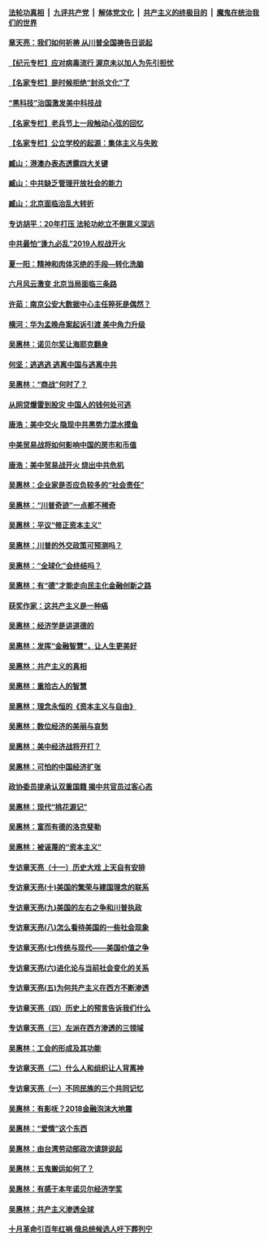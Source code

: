 

####  [法轮功真相](../../../../basic/blob/master/README.md?t=06231802) &nbsp;|&nbsp; [九评共产党](../../../../9ping.md/blob/master/README.md?t=06231802) &nbsp;|&nbsp; [解体党文化](../../../../jtdwh.md/blob/master/README.md?t=06231802)  &nbsp;|&nbsp; [共产主义的终极目的](../../../../gczydzjmd.md/blob/master/README.md?t=06231802) &nbsp;|&nbsp; [魔鬼在统治我们的世界](../../../../mgztzwmdsj.md/blob/master/README.md?t=06231802) 

#### [章天亮：我们如何祈祷 从川普全国祷告日说起](../pages/nsc423/n11944627.md?t=06231802) 

#### [【纪元专栏】应对病毒流行 渥京未以加人为先引担忧](../pages/nsc423/n11875714.md?t=06231802) 

#### [【名家专栏】是时候拒绝“封杀文化”了](../pages/nsc423/n11814093.md?t=06231802) 

#### [“黑科技”治国激发美中科技战](../pages/nsc423/n11638056.md?t=06231802) 

#### [【名家专栏】老兵节上一段触动心弦的回忆](../pages/nsc423/n11646016.md?t=06231802) 

#### [【名家专栏】公立学校的起源：集体主义与失败](../pages/nsc423/n11601833.md?t=06231802) 

#### [臧山：港澳办表态透露四大关键](../pages/nsc423/n11421628.md?t=06231802) 

#### [臧山：中共缺乏管理开放社会的能力](../pages/nsc423/n11407457.md?t=06231802) 

#### [臧山：北京面临治乱大转折](../pages/nsc423/n11406895.md?t=06231802) 

#### [专访胡平：20年打压 法轮功屹立不倒意义深远](../pages/nsc423/n11398800.md?t=06231802) 

#### [中共最怕“逢九必乱”2019人权战开火](../pages/nsc423/n11385248.md?t=06231802) 

#### [夏一阳：精神和肉体灭绝的手段—转化洗脑](../pages/nsc423/n11368250.md?t=06231802) 

#### [六月风云激变 北京当局面临三条路](../pages/nsc423/n11313668.md?t=06231802) 

#### [许茹：南京公安大数据中心主任猝死是偶然？](../pages/nsc423/n11064744.md?t=06231802) 

#### [横河：华为孟晚舟案起诉引渡 美中角力升级](../pages/nsc423/n11027230.md?t=06231802) 

#### [吴惠林：诺贝尔奖让海耶克翻身](../pages/nsc423/n10890049.md?t=06231802) 

#### [何坚：逃逃逃 逃离中国与逃离中共](../pages/nsc423/n10592891.md?t=06231802) 

#### [吴惠林：“商战”何时了？](../pages/nsc423/n10573558.md?t=06231802) 

#### [从网贷爆雷到股灾 中国人的钱何处可逃](../pages/nsc423/n10572800.md?t=06231802) 

#### [唐浩：美中交火 隐现中共黑势力混水摸鱼](../pages/nsc423/n10544040.md?t=06231802) 

#### [中美贸易战将如何影响中国的房市和币值](../pages/nsc423/n10543697.md?t=06231802) 

#### [唐浩：美中贸易战开火 烧出中共危机](../pages/nsc423/n10540126.md?t=06231802) 

#### [吴惠林：企业家是否应负较多的“社会责任”](../pages/nsc423/n10535022.md?t=06231802) 

#### [吴惠林：“川普奇迹”一点都不稀奇](../pages/nsc423/n10512808.md?t=06231802) 

#### [吴惠林：平议“修正资本主义”](../pages/nsc423/n10495724.md?t=06231802) 

#### [吴惠林：川普的外交政策可预测吗？](../pages/nsc423/n10462387.md?t=06231802) 

#### [吴惠林：“全球化”会终结吗？](../pages/nsc423/n10452838.md?t=06231802) 

#### [吴惠林：有“德”才能走向民主化金融创新之路](../pages/nsc423/n10432292.md?t=06231802) 

#### [获奖作家：这共产主义是一种癌](../pages/nsc423/n10431541.md?t=06231802) 

#### [吴惠林：经济学是讲道德的](../pages/nsc423/n10398014.md?t=06231802) 

#### [吴惠林：发挥“金融智慧”，让人生更美好](../pages/nsc423/n10375019.md?t=06231802) 

#### [吴惠林：共产主义的真相](../pages/nsc423/n10351394.md?t=06231802) 

#### [吴惠林：重拾古人的智慧](../pages/nsc423/n10337691.md?t=06231802) 

#### [吴惠林：理念永恒的《资本主义与自由》](../pages/nsc423/n10316274.md?t=06231802) 

#### [吴惠林：数位经济的美丽与哀愁](../pages/nsc423/n10292946.md?t=06231802) 

#### [吴惠林：美中经济战将开打？](../pages/nsc423/n10258825.md?t=06231802) 

#### [吴惠林：可怕的中国经济扩张](../pages/nsc423/n10219147.md?t=06231802) 

#### [政协委员提承认双重国籍 揭中共官员过客心态](../pages/nsc423/n10208809.md?t=06231802) 

#### [吴惠林：现代“桃花源记”](../pages/nsc423/n10185234.md?t=06231802) 

#### [吴惠林：富而有德的洛克斐勒](../pages/nsc423/n10142264.md?t=06231802) 

#### [吴惠林：被诬蔑的“资本主义”](../pages/nsc423/n10124816.md?t=06231802) 

#### [专访章天亮（十一）历史大戏 上天自有安排](../pages/nsc423/n10094905.md?t=06231802) 

#### [专访章天亮(十)美国的繁荣与建国理念的联系](../pages/nsc423/n10094899.md?t=06231802) 

#### [专访章天亮(九)美国的左右之争和川普执政](../pages/nsc423/n10094889.md?t=06231802) 

#### [专访章天亮(八)怎么看待美国的一些社会现象](../pages/nsc423/n10094857.md?t=06231802) 

#### [专访章天亮(七)传统与现代——美国价值之争](../pages/nsc423/n10093140.md?t=06231802) 

#### [专访章天亮(六)进化论与当前社会变化的关系](../pages/nsc423/n10092036.md?t=06231802) 

#### [专访章天亮(五)为何共产主义在西方不断渗透](../pages/nsc423/n10083620.md?t=06231802) 

#### [专访章天亮（四）历史上的预言告诉我们什么](../pages/nsc423/n10083606.md?t=06231802) 

#### [专访章天亮（三）左派在西方渗透的三领域](../pages/nsc423/n10081115.md?t=06231802) 

#### [吴惠林：工会的形成及其功能](../pages/nsc423/n10080633.md?t=06231802) 

#### [专访章天亮（二）什么人和组织让人背离神](../pages/nsc423/n10076637.md?t=06231802) 

#### [专访章天亮（一）不同民族的三个共同记忆](../pages/nsc423/n10074188.md?t=06231802) 

#### [吴惠林：有影呒？2018金融泡沫大地震](../pages/nsc423/n10040534.md?t=06231802) 

#### [吴惠林：“爱情”这个东西](../pages/nsc423/n10019423.md?t=06231802) 

#### [吴惠林：由台湾劳动部政次请辞说起](../pages/nsc423/n9979679.md?t=06231802) 

#### [吴惠林：五鬼搬运如何了？](../pages/nsc423/n9925338.md?t=06231802) 

#### [吴惠林：有感于本年诺贝尔经济学奖](../pages/nsc423/n9871883.md?t=06231802) 

#### [吴惠林：共产主义渗透全球](../pages/nsc423/n9812748.md?t=06231802) 

#### [十月革命引百年红祸 俄总统候选人吁下葬列宁](../pages/nsc423/n9810182.md?t=06231802) 

